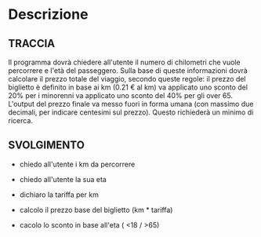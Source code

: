 # Descrizione

## TRACCIA

Il programma dovrà chiedere all'utente il numero di chilometri che vuole percorrere e l'età del passeggero.
Sulla base di queste informazioni dovrà calcolare il prezzo totale del viaggio, secondo queste regole:
il prezzo del biglietto è definito in base ai km (0.21 € al km)
va applicato uno sconto del 20% per i minorenni
va applicato uno sconto del 40% per gli over 65.
L'output del prezzo finale va messo fuori in forma umana (con massimo due decimali, per indicare centesimi sul prezzo). Questo richiederà un minimo di ricerca.

## SVOLGIMENTO 

- chiedo all'utente i km da percorrere
- chiedo all'utente la sua eta
- dichiaro la tariffa per km

- calcolo il prezzo base del biglietto (km * tariffa)

- cacolo lo sconto in base all'eta ( <18 / >65)
